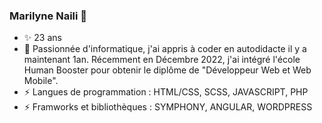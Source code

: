 ### Marilyne Naili 👋

- ✨ 23 ans
- 💬 Passionnée d'informatique, j'ai appris à coder en autodidacte il y a maintenant 1an. Récemment en Décembre 2022, j'ai intégré l'école Human Booster pour obtenir le diplôme de "Développeur Web et Web Mobile". 
- ⚡ Langues de programmation : HTML/CSS, SCSS, JAVASCRIPT, PHP
- ⚡ Framworks et bibliothèques : SYMPHONY, ANGULAR, WORDPRESS

